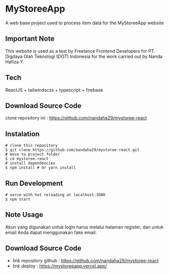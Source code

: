 # MyStoreeApp
A web base project used to process item data for the MyStoreeApp website

## Important Note
This website is used as a test by Freelance Frontend Developers for PT. Digdaya Olah Teknologi (DOT) Indonesia for the work carried out by Nanda Hafiza Y.

## Tech
ReactJS + tailwindscss + typescript + firebase

## Download Source Code
 clone repository ini :
 https://github.com/nandaha29/mystoree-react

 ## Instalation
 ```
# clone this repository
$ git clone https://github.com/nandaha29/mystoree-react.git 
# move to project folder
$ cd mystoree-react
# install dependencies
$ npm install # Or yarn install
```

## Run Development
```
# serve with hot reloading at localhost:3000
$ npm start
```

## Note Usage
Akun yang digunakan untuk login harus melalui halaman register, dan untuk email Anda dapat menggunakan fake email.

## Download Source Code
- link repository github :
https://github.com/nandaha29/mystoree-react
- link deploy :
https://mystoreeapp.vercel.app/
